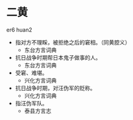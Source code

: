 





# 二黄
er6 huan2
+ 指对方不理睬，被拒绝之后的窘相。（同黄腔义）
  * 东台方言词典
+ 抗日战争时期帮日本鬼子做事的人。
  * 东台方言词典
+ 受窘、难堪。
  * 兴化方言词典
+ 抗日战争时期，对汪伪军的贬称。
  * 兴化方言词典
+ 指汪伪军队。
  * 泰县方言志
